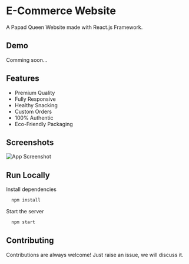 # E-Commerce Website

A Papad Queen Website made with React.js Framework.


## Demo

Comming soon...

## Features

- Premium Quality
- Fully Responsive
- Healthy Snacking
- Custom Orders
- 100% Authentic
- Eco-Friendly Packaging


## Screenshots

![App Screenshot](https://i.ibb.co/fQ293tm/image.png)



## Run Locally


Install dependencies

```bash
  npm install
```

Start the server

```bash
  npm start
```



## Contributing

Contributions are always welcome!
Just raise an issue, we will discuss it.




